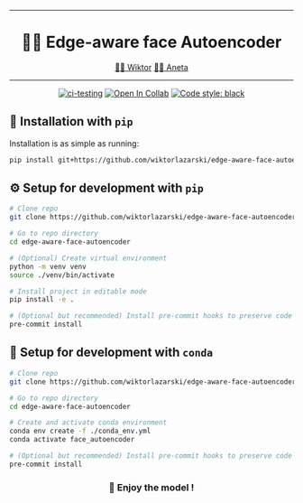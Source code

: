 ______________________________________________________________________
<div align="center">

# 👨‍🎨 Edge-aware face Autoencoder

<p align="center">
  <a href="https://github.com/wiktorlazarski">👨‍🎓 Wiktor</a>
  <a href="https://github.com/AnetaJas">👩‍🎓 Aneta</a>
</p>

______________________________________________________________________

[![ci-testing](https://github.com/wiktorlazarski/face-vae/actions/workflows/ci-testing.yml/badge.svg?branch=master&event=push)](https://github.com/wiktorlazarski/edge-aware-face-autoencoder/actions/workflows/ci-testing.yml)
[![Open In Collab](https://colab.research.google.com/assets/colab-badge.svg)](https://colab.research.google.com/github/pytorch/ignite/blob/master/examples/notebooks/FashionMNIST.ipynb)
[![Code style: black](https://img.shields.io/badge/code%20style-black-000000.svg)](https://github.com/psf/black)

</div>

## 💎 Installation with `pip`

Installation is as simple as running:

```bash
pip install git+https://github.com/wiktorlazarski/edge-aware-face-autoencoder.git
```

## ⚙️ Setup for development with `pip`

```bash
# Clone repo
git clone https://github.com/wiktorlazarski/edge-aware-face-autoencoder.git

# Go to repo directory
cd edge-aware-face-autoencoder

# (Optional) Create virtual environment
python -m venv venv
source ./venv/bin/activate

# Install project in editable mode
pip install -e .

# (Optional but recommended) Install pre-commit hooks to preserve code format consistency
pre-commit install
```

## 🐍 Setup for development with `conda`

```bash
# Clone repo
git clone https://github.com/wiktorlazarski/edge-aware-face-autoencoder.git

# Go to repo directory
cd edge-aware-face-autoencoder

# Create and activate conda environment
conda env create -f ./conda_env.yml
conda activate face_autoencoder

# (Optional but recommended) Install pre-commit hooks to preserve code format consistency
pre-commit install
```

<div align="center">

### 🤗 Enjoy the model !

</div>
